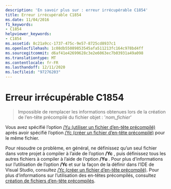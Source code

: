 ```yaml
---
description: 'En savoir plus sur : erreur irrécupérable C1854'
title: Erreur irrécupérable C1854
ms.date: 11/04/2016
f1_keywords:
- C1854
helpviewer_keywords:
- C1854
ms.assetid: 8c21a9cc-1737-475c-9e57-8725cd8937c1
ms.openlocfilehash: 1c08db55089853545afa511213fc164c978bd4ff
ms.sourcegitcommit: d6af41e42699628c3e2e6063ec7b03931a49a098
ms.translationtype: MT
ms.contentlocale: fr-FR
ms.lasthandoff: 12/11/2020
ms.locfileid: "97276203"
---
```

# <a name="fatal-error-c1854"></a>Erreur irrécupérable C1854

> Impossible de remplacer les informations obtenues lors de la création de l’en-tête précompilé du fichier objet : '*nom_fichier*'

Vous avez spécifié l’option [/Yu (utiliser un fichier d’en-tête précompilé)](../../build/reference/yu-use-precompiled-header-file.md) après avoir spécifié l’option [/Yc (créer un fichier d’en-tête précompilé)](../../build/reference/yc-create-precompiled-header-file.md) pour le même fichier.

Pour résoudre ce problème, en général, ne définissez qu’un seul fichier dans votre projet à compiler à l’aide de l’option **/Yc** , puis définissez tous les autres fichiers à compiler à l’aide de l’option **/Yu** . Pour plus d’informations sur l’utilisation de l’option **/Yc** et sur la façon de la définir dans l’IDE de Visual Studio, consultez [/Yc (créer un fichier d’en-tête précompilé)](../../build/reference/yc-create-precompiled-header-file.md). Pour plus d’informations sur l’utilisation des en-têtes précompilés, consultez [création de fichiers d’en-tête précompilés](../../build/creating-precompiled-header-files.md).
